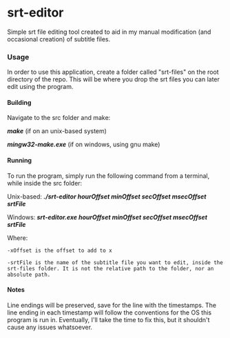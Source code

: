 # srt-editor


Simple srt file editing tool created to aid in my manual modification (and occasional creation) of subtitle files.


### Usage
In order to use this application, create a folder called "srt-files" on the root directory of the repo. This will be where you drop the srt files you can later edit using the program.

#### Building
Navigate to the src folder and make:

***make*** (if on an unix-based system)

***mingw32-make.exe*** (if on windows, using gnu make)

#### Running
To run the program, simply run the following command from a terminal, while inside the src folder:

Unix-based: ***./srt-editor hourOffset minOffset secOffset msecOffset srtFile***

Windows:    ***srt-editor.exe hourOffset minOffset secOffset msecOffset srtFile***


Where:

    -xOffset is the offset to add to x

    -srtFile is the name of the subtitle file you want to edit, inside the srt-files folder. It is not the relative path to the folder, nor an absolute path.


#### Notes
Line endings will be preserved, save for the line with the timestamps. The line ending in each timestamp will follow the conventions for the OS this program is run in.
Eventually, I'll take the time to fix this, but it shouldn't cause any issues whatsoever.